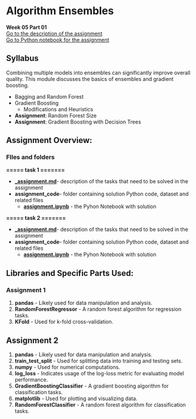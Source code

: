 # Algorithm Ensembles
**Week 05 Part 01**\
[Go to the description of the assignment](_assignment.md)\
[Go to Python notebook for the assignment ](assignment_code/assignment.ipynb)

## Syllabus
Combining multiple models into ensembles can significantly improve overall quality. This module discusses the basics of ensembles and gradient boosting.

- Bagging and Random Forest
- Gradient Boosting
  - Modifications and Heuristics
- **Assignment**: Random Forest Size
- **Assignment**: Gradient Boosting with Decision Trees

## Assignment Overview: 

### FIles and folders
**===== task 1 =======**
- **[_assignment.md](assignment_code_01/_assignment.md)**- description of the tasks that need to be solved in the assignment
- **assignment_code**- folder containing solution Python code, dataset and related files
  - **[assignment.ipynb](assignment_code01/assignment.ipynb)** - the Pyhon Notebook with solution


**===== task 2 =======**
- **[_assignment.md](assignment_code_02/_assignment.md)**- description of the tasks that need to be solved in the assignment
- **assignment_code**- folder containing solution Python code, dataset and related files
  - **[assignment.ipynb](assignment_code02/assignment.ipynb)** - the Pyhon Notebook with solution


## Libraries and Specific Parts Used:
### Assignment 1
1. **pandas** - Likely used for data manipulation and analysis.
2. **RandomForestRegressor** - A random forest algorithm for regression tasks.
3. **KFold** - Used for k-fold cross-validation.
## Assignment 2
1. **pandas** - Likely used for data manipulation and analysis.
2. **train_test_split** - Used for splitting data into training and testing sets.
3. **numpy** - Used for numerical computations.
4. **log_loss** - Indicates usage of the log-loss metric for evaluating model performance.
5. **GradientBoostingClassifier** - A gradient boosting algorithm for classification tasks.
6. **matplotlib** - Used for plotting and visualizing data.
7. **RandomForestClassifier** - A random forest algorithm for classification tasks.
